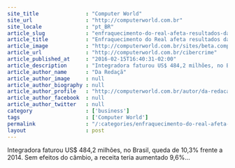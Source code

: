 ```yaml
---
site_title               : "Computer World"
site_url                 : "http://computerworld.com.br"
site_locale              : "pt_BR"
article_slug             : "enfraquecimento-do-real-afeta-resultados-da-sonda"
article_title            : "Enfraquecimento do Real afeta resultados da Sonda"
article_image            : "http://computerworld.com.br/sites/beta.computerworld.com.br/files/news_articles/crise_grafico_economia.jpg"
article_url              : "http://computerworld.com.br/cibercrime"
article_published_at     : "2016-02-15T16:40:31-02:00"
article_description      : "Integradora faturou US$ 484,2 milhões, no Brasil, queda de 10,3% frente a 2014. Sem efeitos do câmbio, a receita teria aumentado 9,6%..."
article_author_name      : "Da Redaçã"
article_author_image     : null
article_author_biography : null
article_author_profile   : "http://computerworld.com.br/autor/da-redacao"
article_author_facebook  : null
article_author_twitter   : null
category                 : ['business']
tags                     : ['Computer World']
permalink                : "/:categories/enfraquecimento-do-real-afeta-resultados-da-sonda/"
layout                   : post
---
```


Integradora faturou US$ 484,2 milhões, no Brasil, queda de 10,3% frente a 2014. Sem efeitos do câmbio, a receita teria aumentado 9,6%...
